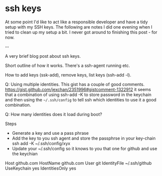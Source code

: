 # ssh keys

At some point I'd like to act like a responsible developer and have a
tidy setup with my SSH keys. The following are notes I did one evening
when I tried to clean up my setup a bit. I never got around to
finishing this post - for now.

--

A very brief blog post about ssh keys.

Short outline of how it works. There's a ssh-agent running etc.

How to add keys (ssk-add), remove keys, list keys (ssh-add -l).

Q: Using multiple identities. This gist has a couple of good comments.
https://gist.github.com/jexchan/2351996#gistcomment-1322912 it seems
that a combination of using ssh-add -K to store password in the
keychain and then using the `~/.ssh/config` to tell ssh which identities
to use it a good combination.

Q: How many identities does it load during boot?

Steps

- Generate a key and use a pass phrase
- Add the key to you ssh agent and store the passphrse in your key-chain
  ssh add -K ~/.ssh/config/xyx
- Update your ~/.ssh/config so it knows to you that one for github and use the keychian

Host github.com
  HostName github.com
  User git
  IdentityFile ~/.ssh/github
  UseKeychain yes
  IdentitiesOnly yes
